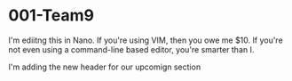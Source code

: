# 001-Team9
I'm ediitng this in Nano. If you're using VIM, then you owe me $10.
If you're not even using a command-line based editor, you're smarter than I.

I'm adding the new header for our upcomign section
